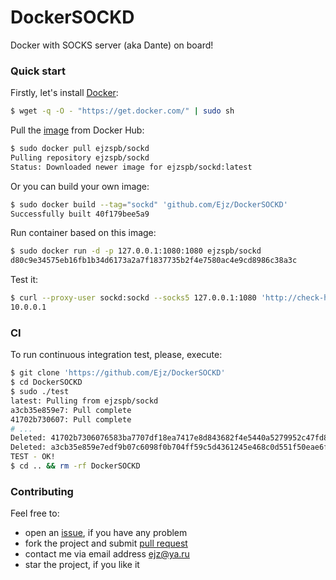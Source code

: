 # DockerSOCKD

Docker with SOCKS server (aka Dante) on board!

### Quick start

Firstly, let's install [Docker](https://www.docker.com/):

```bash
$ wget -q -O - "https://get.docker.com/" | sudo sh
```

Pull the [image](https://registry.hub.docker.com/u/ejzspb/sockd/) from Docker Hub:

```bash
$ sudo docker pull ejzspb/sockd
Pulling repository ejzspb/sockd
Status: Downloaded newer image for ejzspb/sockd:latest
```

Or you can build your own image:

```bash
$ sudo docker build --tag="sockd" 'github.com/Ejz/DockerSOCKD'
Successfully built 40f179bee5a9
```

Run container based on this image:

```bash
$ sudo docker run -d -p 127.0.0.1:1080:1080 ejzspb/sockd
d80c9e34575eb16fb1b34d6173a2a7f1837735b2f4e7580ac4e9cd8986c38a3c
```

Test it:

```bash
$ curl --proxy-user sockd:sockd --socks5 127.0.0.1:1080 'http://check-host.net/ip'
10.0.0.1
```

### CI

To run continuous integration test, please, execute:

```bash
$ git clone 'https://github.com/Ejz/DockerSOCKD'
$ cd DockerSOCKD
$ sudo ./test
latest: Pulling from ejzspb/sockd
a3cb35e859e7: Pull complete 
41702b730607: Pull complete
# ...
Deleted: 41702b7306076583ba7707df18ea7417e8d843682f4e5440a5279952c47fd8d8
Deleted: a3cb35e859e7edf9b07c6098f0b704ff59c5d4361245e468c0d551f50eae6f84
TEST - OK!
$ cd .. && rm -rf DockerSOCKD
```

### Contributing

Feel free to:

* open an [issue](https://github.com/Ejz/DockerSOCKD/issues), if you have any problem
* fork the project and submit [pull request](https://github.com/Ejz/DockerSOCKD/pulls)
* contact me via email address <ejz@ya.ru>
* star the project, if you like it
